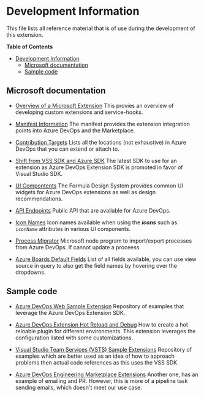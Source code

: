 # Development Information

This file lists all reference material that is of use during the development of this extension.

**Table of Contents**
- [Development Information](#development-information)
  - [Microsoft documentation](#microsoft-documentation)
  - [Sample code](#sample-code)

## Microsoft documentation

- [Overview of a Microsoft Extension](https://docs.microsoft.com/en-us/azure/devops/extend/overview?view=azure-devops)
This provies an overview of developing custom extensions and service-hooks.

- [Manifest Information](https://docs.microsoft.com/en-us/azure/devops/extend/develop/manifest?view=azure-devops)
The manifest provides the extension integration points into Azure DevOps and the Marketplace.

- [Contribution Targets](https://docs.microsoft.com/en-us/previous-versions/azure/devops/extend/reference/targets/overview#targets)
Lists all the locations (not exhaustive) in Azure DevOps that you can extend or attach to.

- [Shift from VSS SDK and Azure SDK](https://github.com/microsoft/azure-devops-extension-sdk/issues/10)
The latest SDK to use for an extension as Azure DevOps Extension SDK is promoted in favor of Visual Studio SDK.

- [UI Compontents](https://developer.microsoft.com/en-gb/azure-devops/components)
The Formula Design System provides common UI widgets for Azure DevOps extensions as well as design recommendations.

- [API Endpoints](https://docs.microsoft.com/en-us/previous-versions/azure/devops/integrate/previous-apis/overview)
Public API that are available for Azure DevOps.

- [Icon Names](https://uifabricicons.azurewebsites.net/)
Icon names available when using the ***icons*** such as ```iconName``` attributes in various UI components.

- [Process Migrator](https://github.com/microsoft/process-migrator)
Microsoft node program to import/export processes from Azure DevOps. If cannot update a proceess

- [Azure Boards Default Fields](https://docs.microsoft.com/en-us/azure/devops/boards/work-items/guidance/work-item-field?view=azure-devops)
List of all fields available, you can use view source in query to also get the field names by hovering over the dropdowns.

## Sample code

- [Azure DevOps Web Sample Extension](https://github.com/microsoft/azure-devops-extension-sample)
Repository of examples that leverage the Azure DevOps Extension SDK.

- [Azure DevOps Extension Hot Reload and Debug](https://github.com/microsoft/azure-devops-extension-hot-reload-and-debug)
How to create a hot reloable plugin for different environments. This extension leverages the configuration listed with some customizations.

- [Visual Studio Team Services (VSTS) Sample Extensions](https://github.com/microsoft/vsts-extension-samples)
Repository of examples which are better used as an idea of how to approach problems then actual code references as this uses the VSS SDK.

- [Azure DevOps Engineering Marketplace Extensions](https://github.com/microsoft/azure-devops-engineering-extensions)
Another one, has an example of emailing and PR. However, this is more of a pipeline task sending emails, which doesn't meet our use case.
